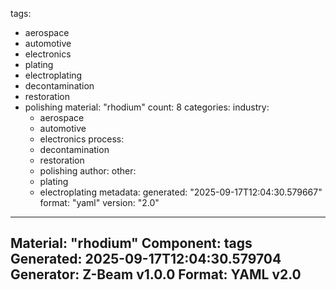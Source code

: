 tags:
  - aerospace
  - automotive
  - electronics
  - plating
  - electroplating
  - decontamination
  - restoration
  - polishing
material: "rhodium"
count: 8
categories:
  industry:
    - aerospace
    - automotive
    - electronics
  process:
    - decontamination
    - restoration
    - polishing
  author:
  other:
    - plating
    - electroplating
metadata:
  generated: "2025-09-17T12:04:30.579667"
  format: "yaml"
  version: "2.0"

---
Material: "rhodium"
Component: tags
Generated: 2025-09-17T12:04:30.579704
Generator: Z-Beam v1.0.0
Format: YAML v2.0
---